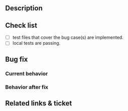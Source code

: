 ## Description

<!-- Summarize the change this PR wants to introduce. -->

## Check list

<!-- A list of things needed to be done before set the PR as ready-for-review. -->

- [ ] test files that cover the bug case(s) are implemented.
- [ ] local tests are passing.

## Bug fix

### Current behavior

### Behavior after fix

## Related links & ticket

<!-- List of tickets or links related to this PR -->
